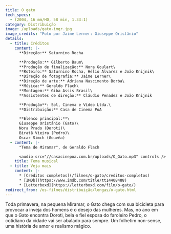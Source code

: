 ```yaml
---
title: O gato
tech_specs:
  - (2004, 16 mm/HD, 58 min, 1.33:1)
category: Distribuição
image: /uploads/gato-imgr.jpg
image_credits: "Foto por Jaime Lerner: Giuseppe Oristânio"
details:
  - title: Créditos
    content: |-
      **Direção:** Saturnino Rocha

      **Produção:** Gilberto Baum\
      **Produção de finalização:** Nora Goulart\
      **Roteiro:** Saturnino Rocha, Hélio Alvarez e João Knijnik\
      **Direção de fotografia:** Jaime Lerner\
      **Direção de arte:** Adriana Nascimento Borba\
      **Música:** Geraldo Flach\
      **Montagem:** Giba Assis Brasil\
      **Assistentes de direção:** Cláudio Penadez e João Knijnik

      **Produção**: Sol, Cinema e Vídeo Ltda.\
      **Distribuição:** Casa de Cinema PoA

      **Elenco principal:**\
      Giuseppe Oristânio (Gato)\
      Nora Prado (Doroti)\
      Biratã Vieira (Pedro)\
      Oscar Simch (Gouvêa)
  - content: |-
      "Tema de Miramar", de Geraldo Flach

      <audio src="//casacinepoa.com.br/uploads/O_Gato.mp3" controls />
    title: Tema musical
  - title: Veja mais
    content: |-
      * [Créditos completos](/filmes/o-gato/creditos-completos)
      * [IMDb](https://www.imdb.com/title/tt14408488)
      * [Letterboxd](https://letterboxd.com/film/o-gato/)
redirect_from: /os-filmes/distribuição/longas/o-gato.html
---
```

Toda primavera, na pequena Miramar, o Gato chega com sua bicicleta para provocar a inveja dos homens e o desejo das mulheres. Mas, no ano em que o Gato encontra Doroti, bela e fiel esposa do faroleiro Pedro, o cotidiano da cidade vai ser abalado para sempre. Um folhetim non-sense, uma história de amor e realismo mágico.
